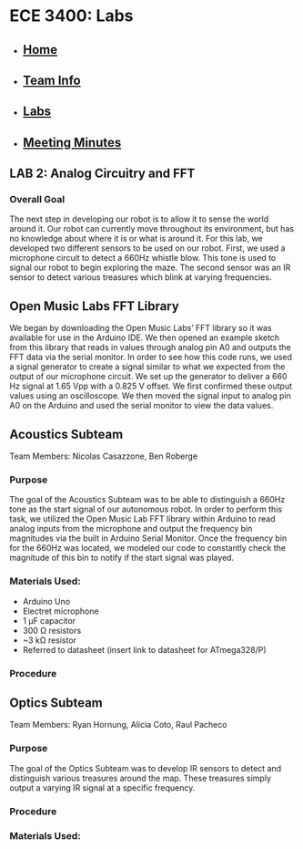 # ECE 3400: Labs
* ## [Home](./index.md)
* ## [Team Info](./info.md)
* ## [Labs](./labs.md)
* ## [Meeting Minutes](./minutes.md)

## LAB 2: Analog Circuitry and FFT

### Overall Goal

The next step in developing our robot is to allow it to sense the world around it. Our
robot can currently move throughout its environment, but has no knowledge about where it is or what is around it. For this lab, we developed two different sensors to be used on our robot. First, we used a microphone circuit to detect a 660Hz whistle blow. This tone is used to signal our robot to begin exploring the maze. The second sensor was an IR sensor to detect various treasures which blink at varying frequencies.

## Open Music Labs FFT Library

We began by downloading the Open Music Labs’ FFT library so it was available for use in the Arduino IDE. We then opened an example sketch from this library that reads in values through analog pin A0 and outputs the FFT data via the serial monitor. In order to see how this code runs, we used a signal generator to create a signal similar to what we expected from the output of our microphone circuit. We set up the generator to deliver a 660 Hz signal at 1.65 Vpp with a 0.825 V offset. We first confirmed these output values using an oscilloscope. We then moved the signal input to analog pin A0 on the Arduino and used the serial monitor to view the data values.

## Acoustics Subteam

Team Members: Nicolas Casazzone, Ben Roberge

### Purpose

The goal of the Acoustics Subteam was to be able to distinguish a 660Hz tone as the start signal of our autonomous robot. In order to perform this task,
we utilized the Open Music Lab FFT library within Arduino to read analog inputs from the microphone and output the frequency bin magnitudes via the built in Arduino Serial
Monitor. Once the frequency bin for the 660Hz was located, we modeled our code to constantly check the magnitude of this bin to notify if the start signal was played.

### Materials Used:

* Arduino Uno
* Electret microphone
* 1 µF capacitor
* 300 Ω resistors
* ~3 kΩ resistor
* Referred to datasheet (insert link to datasheet for ATmega328/P)

### Procedure

## Optics Subteam

Team Members: Ryan Hornung, Alicia Coto, Raul Pacheco

### Purpose

The goal of the Optics Subteam was to develop IR sensors to detect and distinguish various treasures
around the map. These treasures simply output a varying IR signal at a specific frequency.

### Procedure


### Materials Used: